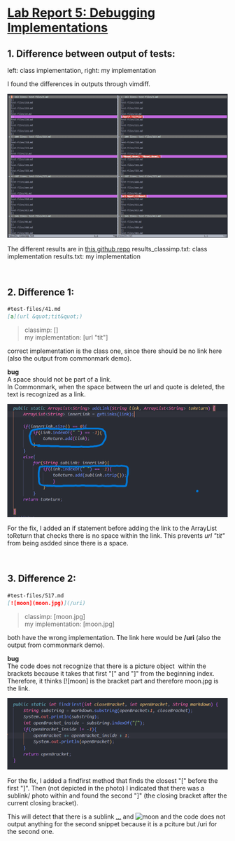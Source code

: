 # [Lab Report 5: Debugging Implementations](https://jina-leemon.github.io/CSE15L/Lab_report_4/Lab_report_4)

## 1. Difference between output of tests:

left: class implementation, right: my implementation

I found the differences in outputs through vimdiff.

![Difference](lab-report-5-vimdiff.png)

The different results are in [this github repo](https://github.com/jina-leemon/markdown-parser)
    results_classimp.txt: class implementation
    results.txt: my implementation

<br>

## 2. Difference 1:
```md
#test-files/41.md 
[a](url &quot;tit&quot;)
```
> classimp: []<br>
my implementation: [url &quot;tit&quot;]

correct implementation is the class one, since there should be no link here (also the output from commonmark demo).

**bug** <br>
A space should not be part of a link.<br>
In Commonmark, when the space between the url and quote is deleted, the text is recognized as a link.

![Bug_1_Fix](lab-report-5-fix1.png)

For the fix, I added an if statement before adding the link to the ArrayList toReturn that checks there is no space within the link.
This prevents *url &quot;tit&quot;* from being asdded since there is a space.

<br>

## 3. Difference 2:
```md
#test-files/517.md 
[![moon](moon.jpg)](/uri)
```
> classimp: [moon.jpg]<br>
my implementation: [moon.jpg]

both have the wrong implementation. The link here would be **/uri** (also the output from commonmark demo).
<br>

**bug** <br>
The code does not recognize that there is a picture object ![]() within the brackets because it takes that first "[" and "]" from the beginning index. Therefore, it thinks [![moon] is the bracket part and therefore moon.jpg is the link.

![Bug_2_Fix](lab-report-5-fix2.png)

For the fix, I added a findfirst method that finds the closest "[" before the first "]". Then (not depicted in the photo) I indicated that there was a sublink/ photo within and found the second "]" (the closing bracket after the current closing bracket).

This will detect that there is a sublink [...](/uri) and ![moon](moon.jpg) and the code does not output anything for the second snippet because it is a pciture but /uri for the second one.
